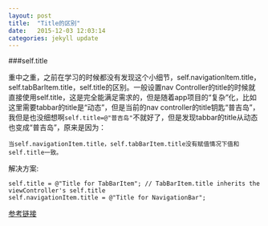 ```yaml
---
layout: post
title:  "Title的区别"
date:   2015-12-03 12:03:14
categories: jekyll update
---
```


###self.title

重中之重，之前在学习的时候都没有发现这个小细节，self.navigationItem.title，self.tabBarItem.title，self.title的区别。一般设置nav Controller的title的时候就直接使用self.title，这是完全能满足需求的，但是随着app项目的“复杂”化，比如这里需要tabbar的title是“动态”，但是当前的nav controller的title钥匙“普吉岛”，我但是也没细想啊`self.title=@"普吉岛"`不就好了，但是发现tabbar的title从动态也变成“普吉岛”，原来是因为：

```
当self.navigationItem.title，self.tabBarItem.title没有赋值情况下值和self.title一致。
```

解决方案:

```
self.title = @"Title for TabBarItem"; // TabBarItem.title inherits the viewController's self.title
self.navigationItem.title = @"Title for NavigationBar";
```

[参考链接](http://stackoverflow.com/questions/1540718/self-title-sets-navigationcontroller-and-tabbaritems-title-why)